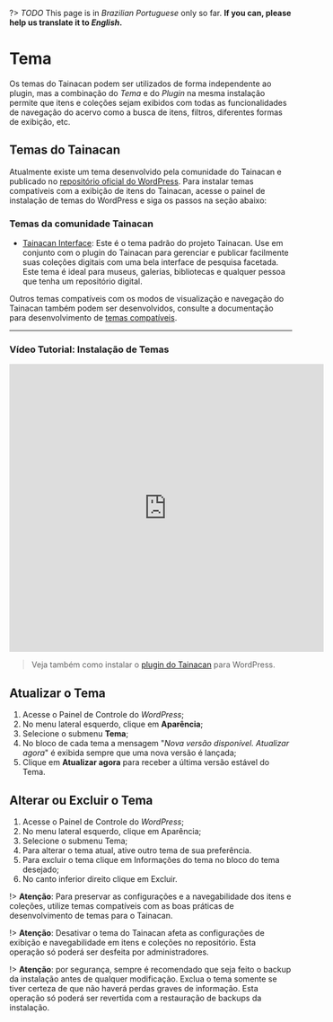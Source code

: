 ?> _TODO_  This page is in *Brazilian Portuguese* only so far. **If you can, please help us translate it to *English*.**

# Tema

Os temas do Tainacan podem ser utilizados de forma independente ao plugin, mas a combinação do *Tema* e do *Plugin* na mesma instalação permite que itens e coleções sejam exibidos com todas as funcionalidades de navegação do acervo como a busca de itens, filtros, diferentes formas de exibição, etc.

## Temas do Tainacan

Atualmente existe um tema desenvolvido pela comunidade do Tainacan e publicado no [repositório oficial do WordPress](https://br.wordpress.org/themes/). Para instalar temas compatíveis com a exibição de itens do Tainacan, acesse o painel de instalação de temas do WordPress e siga os passos na seção abaixo:

### Temas da comunidade Tainacan

* [Tainacan Interface](https://br.wordpress.org/themes/tainacan-interface/): Este é o tema padrão do projeto Tainacan. Use em conjunto com o plugin do Tainacan para gerenciar e publicar facilmente suas coleções digitais com uma bela interface de pesquisa facetada. Este tema é ideal para museus, galerias, bibliotecas e qualquer pessoa que tenha um repositório digital.

Outros temas compatíveis com os modos de visualização e navegação do Tainacan também podem ser desenvolvidos, consulte a documentação para desenvolvimento de [temas compatíveis](/dev/custom-templates). 

-----

### Vídeo Tutorial: Instalação de Temas

<iframe
    width="560"
    height="513" 
    src="https://www.youtube.com/embed/oEl9bWe_rWI?start=780"
    frameborder="0"
    allow="accelerometer; autoplay; encrypted-media; gyroscope; picture-in-picture"
    allowfullscreen>
</iframe>

> Veja também como instalar o [plugin do Tainacan](/pt-br/tainacan) para WordPress.

## Atualizar o Tema

1. Acesse o Painel de Controle do *WordPress*;
2. No menu lateral esquerdo, clique em **Aparência**;
3. Selecione o submenu **Tema**;
4. No bloco de cada tema a mensagem "*Nova versão disponível. Atualizar agora*" é exibida sempre que uma nova versão é lançada;
  1. Clique em **Atualizar agora** para receber a última versão estável do Tema.

## Alterar ou Excluir o Tema

1. Acesse o Painel de Controle do *WordPress*;
2. No menu lateral esquerdo, clique em Aparência;
3. Selecione o submenu Tema;
  1. Para alterar o tema atual, ative outro tema de sua preferência.
4. Para excluir o tema clique em Informações do tema no bloco do tema desejado;
  1. No canto inferior direito clique em Excluir.

  !> **Atenção**: Para preservar as configurações e a navegabilidade dos itens e coleções, utilize temas compatíveis com as boas práticas de desenvolvimento de temas para o Tainacan.

  !> **Atenção**: Desativar o tema do Tainacan afeta as configurações de exibição e navegabilidade em itens e coleções no repositório. Esta operação só poderá ser desfeita por administradores.

  !> **Atenção**: por segurança, sempre é recomendado que seja feito o backup da instalação antes de qualquer modificação. Exclua o tema somente se tiver certeza de que não haverá perdas graves de informação. Esta operação só poderá ser revertida com a restauração de backups da instalação.